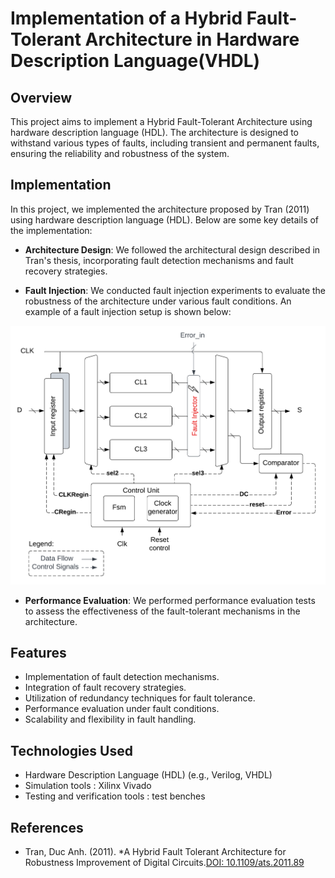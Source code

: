 # Implementation of a Hybrid Fault-Tolerant Architecture in Hardware Description Language(VHDL)

## Overview

This project aims to implement a Hybrid Fault-Tolerant Architecture using hardware description language (HDL). The architecture is designed to withstand various types of faults, including transient and permanent faults, ensuring the reliability and robustness of the system.
## Implementation

In this project, we implemented the architecture proposed by Tran (2011) using hardware description language (HDL). Below are some key details of the implementation:

- **Architecture Design**: We followed the architectural design described in Tran's thesis, incorporating fault detection mechanisms and fault recovery strategies.
  
- **Fault Injection**: We conducted fault injection experiments to evaluate the robustness of the architecture under various fault conditions. An example of a fault injection setup is shown below:

![Fault Injection Setup](images/fault_injection_setup.png)

- **Performance Evaluation**: We performed performance evaluation tests to assess the effectiveness of the fault-tolerant mechanisms in the architecture.
  
## Features

- Implementation of fault detection mechanisms.
- Integration of fault recovery strategies.
- Utilization of redundancy techniques for fault tolerance.
- Performance evaluation under fault conditions.
- Scalability and flexibility in fault handling.

## Technologies Used

- Hardware Description Language (HDL) (e.g., Verilog, VHDL)
- Simulation tools : Xilinx Vivado
- Testing and verification tools : test benches

## References

- Tran, Duc Anh. (2011). *A Hybrid Fault Tolerant Architecture for Robustness Improvement of Digital Circuits.[DOI: 10.1109/ats.2011.89](https://doi.org/10.1109/ats.2011.89)
